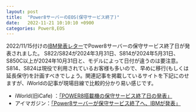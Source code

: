 ```yaml
---
layout: post
title:  "Power8サーバーのEOS(保守サービス終了)"
date:   2022-11-21 10:10:10 +0900
categories: Power8,EOS
---
```

2022/11/15付けの[IBM発表レター](https://www.ibm.com/common/ssi/cgi-bin/ssialias?appname=skmwww&htmlfid=897%2FENUS922-117&infotype=AN&subtype=CA&mhsrc=ibmsearch_a&mhq=8286%2041A%20EOS)でPower8サーバーの保守サービス終了日が発表されました。 S822/S824が2024年3月31日、S814が2024年5月31日、S850C以上が2024年10月31日と、モデルによって日付が違うのは要注意。S814、S824は現役で利用されているお客様も多いので、早めに移行(もしくは延長保守)を計画すべきでしょう。関連記事を掲載しているサイトを下記にのせますが、iWorldの記事が現場目線で比較的分かり易い感じです。

* iWorld(旧iCafe) ：[「POWER8搭載機の保守サービス終了日の発表」](https://www.i-cafe.info/column/product/20221116_power8_serviceend)
* アイマガジン：[「Power8サーバーが保守サービス終了へ、IBMが発表」](https://www.imagazine.co.jp/power8-eos/#:~:text=IBM%E3%81%AF11%E6%9C%8815,%E3%81%A7%E6%A7%8B%E6%88%90%EF%BC%89%E3%81%AF%E6%9C%AA%E7%99%BA%E8%A1%A8%E3%80%82)
